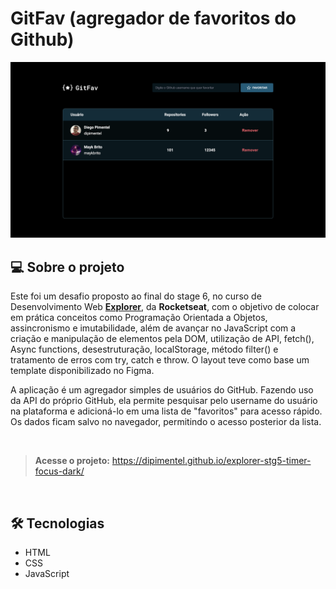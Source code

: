 # GitFav (agregador de favoritos do Github)

[![](https://raw.githubusercontent.com/dipimentel/explorer-stg6-Github-Favorites/main/print-projeto/print-stage6-github-favorites.png)](https://dipimentel.github.io/explorer-stg5-timer-focus-dark/)

## 💻 Sobre o projeto
Este foi um desafio proposto ao final do stage 6, no curso de Desenvolvimento Web [**Explorer**](https://www.rocketseat.com.br/explorer), da **Rocketseat**, com o objetivo de colocar em prática conceitos como Programação Orientada a Objetos, assincronismo e imutabilidade, além de avançar no JavaScript com a criação e manipulação de elementos pela DOM, utilização de API, fetch(), Async functions, desestruturação, localStorage, método filter() e tratamento de erros com try, catch e throw. O layout teve como base um template disponibilizado no Figma.

A aplicação é um agregador simples de usuários do GitHub. Fazendo uso da API do próprio GitHub, ela permite pesquisar pelo username do usuário na plataforma e adicioná-lo em uma lista de "favoritos" para acesso rápido. Os dados ficam salvo no navegador, permitindo o acesso posterior da lista.

&nbsp;
>**Acesse o projeto:** <https://dipimentel.github.io/explorer-stg5-timer-focus-dark/>

&nbsp;
## 🛠 Tecnologias
- HTML
- CSS
- JavaScript

